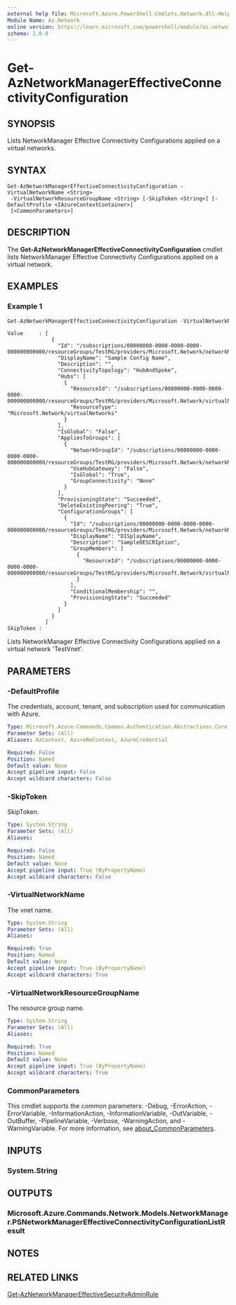 ```yaml
---
external help file: Microsoft.Azure.PowerShell.Cmdlets.Network.dll-Help.xml
Module Name: Az.Network
online version: https://learn.microsoft.com/powershell/module/az.network/get-aznetworkmanagereffectiveconnectivityconfiguration
schema: 2.0.0
---
```


# Get-AzNetworkManagerEffectiveConnectivityConfiguration

## SYNOPSIS
Lists NetworkManager Effective Connectivity Configurations applied on a virtual networks.

## SYNTAX

```
Get-AzNetworkManagerEffectiveConnectivityConfiguration -VirtualNetworkName <String>
 -VirtualNetworkResourceGroupName <String> [-SkipToken <String>] [-DefaultProfile <IAzureContextContainer>]
 [<CommonParameters>]
```

## DESCRIPTION
The **Get-AzNetworkManagerEffectiveConnectivityConfiguration** cmdlet lists NetworkManager Effective Connectivity Configurations applied on a virtual network.

## EXAMPLES

### Example 1
```powershell
Get-AzNetworkManagerEffectiveConnectivityConfiguration -VirtualNetworkName "TestVnet" -VirtualNetworkResourceGroupName "TestRG" -SkipToken "FakeSkipToken"
```

```output
Value     : [
              {
                "Id": "/subscriptions/00000000-0000-0000-0000-000000000000/resourceGroups/TestRG/providers/Microsoft.Network/networkManagers/TestNMName/connectivityConfigurations/TestConn",
                "DisplayName": "Sample Config Name",
                "Description": "",
                "ConnectivityTopology": "HubAndSpoke",
                "Hubs": [
                  {
                    "ResourceId": "/subscriptions/00000000-0000-0000-0000-000000000000/resourceGroups/TestRG/providers/Microsoft.Network/virtualNetworks/hub",
                    "ResourceType": "Microsoft.Network/virtualNetworks"
                  }
                ],
                "IsGlobal": "False",
                "AppliesToGroups": [
                  {
                    "NetworkGroupId": "/subscriptions/00000000-0000-0000-0000-000000000000/resourceGroups/TestRG/providers/Microsoft.Network/networkManagers/TestNMName/networkGroups/testNG",
                    "UseHubGateway": "False",
                    "IsGlobal": "True",
                    "GroupConnectivity": "None"
                  }
                ],
                "ProvisioningState": "Succeeded",
                "DeleteExistingPeering": "True",
                "ConfigurationGroups": [
                  {
                    "Id": "/subscriptions/00000000-0000-0000-0000-000000000000/resourceGroups/TestRG/providers/Microsoft.Network/networkManagers/TestNMName/networkGroups/testNG",
                    "DisplayName": "DISplayName",
                    "Description": "SampleDESCRIption",
                    "GroupMembers": [
                      {
                        "ResourceId": "/subscriptions/00000000-0000-0000-0000-000000000000/resourceGroups/TestRG/providers/Microsoft.Network/virtualNetworks/testvnet"
                      }
                    ],
                    "ConditionalMembership": "",
                    "ProvisioningState": "Succeeded"
                  }
                ]
              }
            ]
SkipToken :
```

Lists NetworkManager Effective Connectivity Configurations applied on a virtual network 'TestVnet'.

## PARAMETERS

### -DefaultProfile
The credentials, account, tenant, and subscription used for communication with Azure.

```yaml
Type: Microsoft.Azure.Commands.Common.Authentication.Abstractions.Core.IAzureContextContainer
Parameter Sets: (All)
Aliases: AzContext, AzureRmContext, AzureCredential

Required: False
Position: Named
Default value: None
Accept pipeline input: False
Accept wildcard characters: False
```

### -SkipToken
SkipToken.

```yaml
Type: System.String
Parameter Sets: (All)
Aliases:

Required: False
Position: Named
Default value: None
Accept pipeline input: True (ByPropertyName)
Accept wildcard characters: False
```

### -VirtualNetworkName
The vnet name.

```yaml
Type: System.String
Parameter Sets: (All)
Aliases:

Required: True
Position: Named
Default value: None
Accept pipeline input: True (ByPropertyName)
Accept wildcard characters: True
```

### -VirtualNetworkResourceGroupName
The resource group name.

```yaml
Type: System.String
Parameter Sets: (All)
Aliases:

Required: True
Position: Named
Default value: None
Accept pipeline input: True (ByPropertyName)
Accept wildcard characters: True
```

### CommonParameters
This cmdlet supports the common parameters: -Debug, -ErrorAction, -ErrorVariable, -InformationAction, -InformationVariable, -OutVariable, -OutBuffer, -PipelineVariable, -Verbose, -WarningAction, and -WarningVariable. For more information, see [about_CommonParameters](http://go.microsoft.com/fwlink/?LinkID=113216).

## INPUTS

### System.String

## OUTPUTS

### Microsoft.Azure.Commands.Network.Models.NetworkManager.PSNetworkManagerEffectiveConnectivityConfigurationListResult

## NOTES

## RELATED LINKS

[Get-AzNetworkManagerEffectiveSecurityAdminRule](./Get-AzNetworkManagerEffectiveSecurityAdminRule.md)
